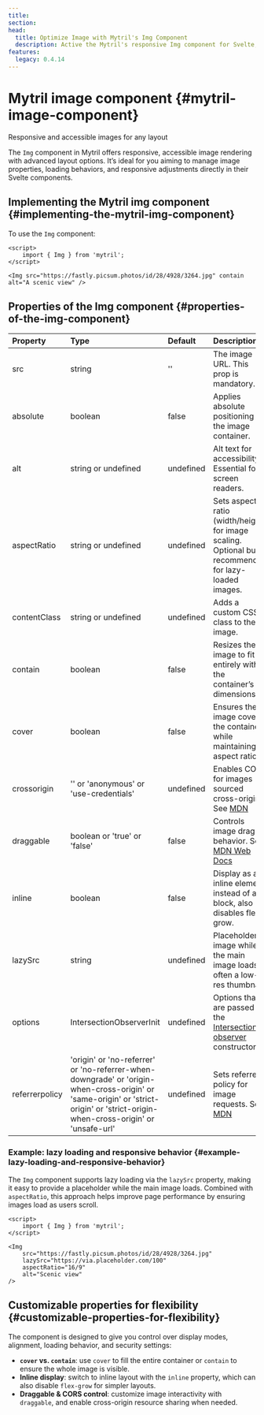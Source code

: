 ```yaml
---
title:
section:
head:
  title: Optimize Image with Mytril's Img Component
  description: Active the Mytril's responsive Img component for Svelte, featuring lazy loading, responsive design, and accessibility options for enhanced performance and layout flexibility in web development.
features:
  legacy: 0.4.14
---
```


# Mytril image component {#mytril-image-component}

Responsive and accessible images for any layout

The `Img` component in Mytril offers responsive, accessible image rendering with advanced layout options. It’s ideal for you aiming to manage image properties, loading behaviors, and responsive adjustments directly in their Svelte components.

## Implementing the Mytril img component {#implementing-the-mytril-img-component}

To use the `Img` component:

```svelte
<script>
	import { Img } from 'mytril';
</script>

<Img src="https://fastly.picsum.photos/id/28/4928/3264.jpg" contain alt="A scenic view" />
```

## Properties of the Img component {#properties-of-the-img-component}

| Property       | Type                                                                                                                                                                             | Default   | Description                                                                                                                                     |
| :------------- | :------------------------------------------------------------------------------------------------------------------------------------------------------------------------------- | :-------- | :---------------------------------------------------------------------------------------------------------------------------------------------- |
| src            | string                                                                                                                                                                           | ''        | The image URL. This prop is mandatory.                                                                                                          |
| absolute       | boolean                                                                                                                                                                          | false     | Applies absolute positioning to the image container.                                                                                            |
| alt            | string or undefined                                                                                                                                                              | undefined | Alt text for accessibility. Essential for screen readers.                                                                                       |
| aspectRatio    | string or undefined                                                                                                                                                              | undefined | Sets aspect ratio (width/height) for image scaling. Optional but recommended for lazy-loaded images.                                            |
| contentClass   | string or undefined                                                                                                                                                              | undefined | Adds a custom CSS class to the image.                                                                                                           |
| contain        | boolean                                                                                                                                                                          | false     | Resizes the image to fit entirely within the container’s dimensions.                                                                            |
| cover          | boolean                                                                                                                                                                          | false     | Ensures the image covers the container while maintaining aspect ratio                                                                           |
| crossorigin    | '' or 'anonymous' or 'use-credentials'                                                                                                                                           | undefined | Enables CORS for images sourced cross-origin. See [MDN](https://developer.mozilla.org/en-US/docs/Web/HTML/Element/img#crossorigin)              |
| draggable      | boolean or 'true' or 'false'                                                                                                                                                     | false     | Controls image drag behavior. See [MDN Web Docs](https://developer.mozilla.org/en-US/docs/Web/HTML/Global_attributes/draggable)                 |
| inline         | boolean                                                                                                                                                                          | false     | Display as an inline element instead of a block, also disables flex-grow.                                                                       |
| lazySrc        | string                                                                                                                                                                           | undefined | Placeholder image while the main image loads; often a low-res thumbnail.                                                                        |
| options        | IntersectionObserverInit                                                                                                                                                         | undefined | Options that are passed to the [Intersection observer](https://developer.mozilla.org/en-US/docs/Web/API/Intersection_Observer_API) constructor. |
| referrerpolicy | 'origin' or 'no-referrer' or 'no-referrer-when-downgrade' or 'origin-when-cross-origin' or 'same-origin' or 'strict-origin' or 'strict-origin-when-cross-origin' or 'unsafe-url' | undefined | Sets referrer policy for image requests. See [MDN](https://developer.mozilla.org/en-US/docs/Web/HTML/Element/img#referrerpolicy)                |

### Example: lazy loading and responsive behavior {#example-lazy-loading-and-responsive-behavior}

The `Img` component supports lazy loading via the `lazySrc` property, making it easy to provide a placeholder while the main image loads. Combined with `aspectRatio`, this approach helps improve page performance by ensuring images load as users scroll.

```svelte
<script>
	import { Img } from 'mytril';
</script>

<Img
	src="https://fastly.picsum.photos/id/28/4928/3264.jpg"
	lazySrc="https://via.placeholder.com/100"
	aspectRatio="16/9"
	alt="Scenic view"
/>
```

## Customizable properties for flexibility {#customizable-properties-for-flexibility}

The component is designed to give you control over display modes, alignment, loading behavior, and security settings:

- **`cover` vs. `contain`**: use `cover` to fill the entire container or `contain` to ensure the whole image is visible.
- **Inline display**: switch to inline layout with the `inline` property, which can also disable `flex-grow` for simpler layouts.
- **Draggable & CORS control**: customize image interactivity with `draggable`, and enable cross-origin resource sharing when needed.
